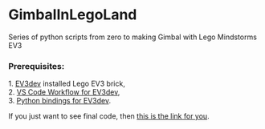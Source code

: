 # GimbalInLegoLand
Series of python scripts from zero to making Gimbal with Lego Mindstorms EV3

<h3>Prerequisites:</h3> 
1. <a href='http://ev3dev.org/'>EV3dev</a> installed Lego EV3 brick,</br>
2. <a href='https://sites.google.com/site/ev3python/the-vs-code-workflow'>VS Code Workflow for EV3dev</a>,</br>
3. <a href='https://python-ev3dev.readthedocs.io/en/stable/index.html'>Python bindings for EV3dev</a>.

If you just want to see final code, then <a href='https://github.com/K3tan/GimbalInLegoLand/blob/master/Steadicam_Final_16122018.py'>this is the link for you</a>.



